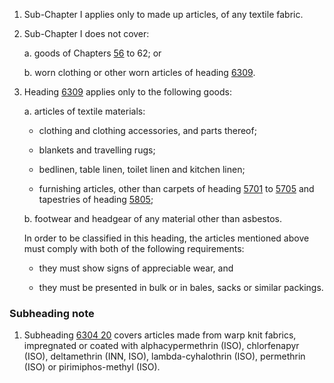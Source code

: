 1. Sub-Chapter I applies only to made up articles, of any textile fabric.

2. Sub-Chapter I does not cover:

    a. goods of Chapters [56](/chapters/56) to 62; or
    
    b. worn clothing or other worn articles of heading [6309](/headings/6309).

3. Heading [6309](/headings/6309) applies only to the following goods:

    a. articles of textile materials:
    
    - clothing and clothing accessories, and parts thereof;
    
    - blankets and travelling rugs;
    
    - bedlinen, table linen, toilet linen and kitchen linen;
    
    - furnishing articles, other than carpets of heading [5701](/headings/5701) to [5705](/headings/5705) and tapestries of heading [5805](/headings/5805);
    
    b. footwear and headgear of any material other than asbestos.
    
    In order to be classified in this heading, the articles mentioned above must comply with both of the following requirements:
    
    - they must show signs of appreciable wear, and
    
    - they must be presented in bulk or in bales, sacks or similar packings.

### Subheading note

1. Subheading [6304 20](/commodities/6304200000) covers articles made from warp knit fabrics, impregnated or coated with alphacypermethrin (ISO), chlorfenapyr (ISO), deltamethrin (INN, ISO), lambda-cyhalothrin (ISO), permethrin (ISO) or pirimiphos-methyl (ISO).
